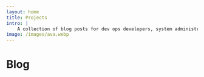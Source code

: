 ```yaml
---
layout: home
title: Projects
intro: |
    A collection of blog posts for dev ops developers, system administrators and software developers. 
image: /images/ava.webp
---
```


<script setup>
import {data as pages} from './data/blog.data.js';
import ArticleList from '/components/ArticleList.vue';
</script>

# Blog
<ArticleList v-for="page of pages" :page="page"/>
